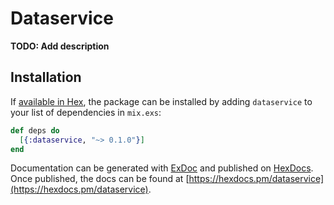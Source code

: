 # Dataservice

**TODO: Add description**

## Installation

If [available in Hex](https://hex.pm/docs/publish), the package can be installed
by adding `dataservice` to your list of dependencies in `mix.exs`:

```elixir
def deps do
  [{:dataservice, "~> 0.1.0"}]
end
```

Documentation can be generated with [ExDoc](https://github.com/elixir-lang/ex_doc)
and published on [HexDocs](https://hexdocs.pm). Once published, the docs can
be found at [https://hexdocs.pm/dataservice](https://hexdocs.pm/dataservice).

